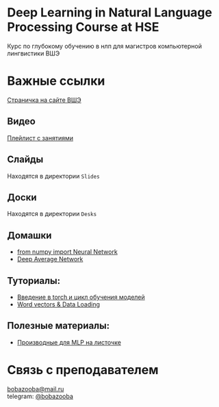 # Deep Learning in Natural Language Processing Course at HSE
Курс по глубокому обучению в нлп для магистров компьютерной лингвистики ВШЭ

# Важные ссылки
[Страничка на сайте ВШЭ](https://www.hse.ru/edu/courses/292673762)

## Видео
[Плейлист с занятиями](https://www.youtube.com/playlist?list=PLsmH-hsk-jS8ns80NXOQQSiJphGNZourC)

## Слайды
Находятся в директории `Slides`

## Доски
Находятся в директории `Desks`

## Домашки
- [from numpy import Neural Network](https://github.com/BobaZooba/from-numpy-import-Neural-Network)
- [Deep Average Network](https://github.com/BobaZooba/DeepAverageNetwork)

## Туториалы:
- [Введение в torch и цикл обучения моделей](https://github.com/BobaZooba/DeepNLP/blob/master/Tutorials/Intro%20to%20torch.ipynb)
- [Word vectors & Data Loading](https://github.com/BobaZooba/DeepNLP/blob/master/Tutorials/Word%20vectors%20%26%20Data%20Loading.ipynb)

## Полезные материалы:
- [Производные для MLP на листочке](https://github.com/BobaZooba/DeepNLP/tree/master/Additional%20Materials/DL%20from%20scratch)

# Связь с преподавателем
[bobazooba@mail.ru](mailto:bobazooba@mail.ru)   
telegram: [@bobazooba](https://t.me/bobazooba)
